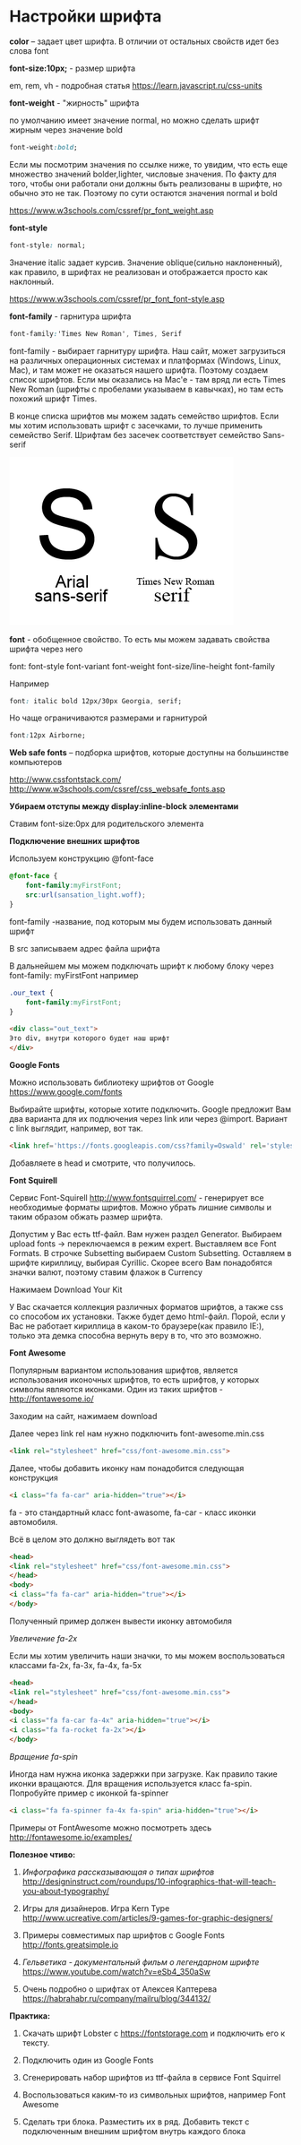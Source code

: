# Настройки шрифта

**color** – задает цвет шрифта. В отличии от остальных свойств идет без слова font

**font-size:10px;**  - размер шрифта

em, rem, vh - подробная статья https://learn.javascript.ru/css-units

**font-weight** - "жирность" шрифта

по умолчанию имеет значение normal, но можно сделать шрифт жирным через значение bold

```css
font-weight:bold;  
```

Если мы посмотрим значения по ссылке ниже, то увидим, что есть еще множество значений bolder,lighter, числовые значения. По факту для того, чтобы они работали они должны быть реализованы в шрифте, но обычно это не так. Поэтому по сути остаются значения normal и bold

https://www.w3schools.com/cssref/pr_font_weight.asp

           
**font-style**

```css
font-style: normal; 
```
   
Значение italic задает курсив. Значение oblique(сильно наклоненный), как правило, в шрифтах не реализован и отображается просто как наклонный.

https://www.w3schools.com/cssref/pr_font_font-style.asp

**font-family** - гарнитура шрифта  
    
```css    
font-family:'Times New Roman', Times, Serif
```

font-family - выбирает гарнитуру шрифта. Наш сайт, может загрузиться на различных операционных системах и платформах (Windows, Linux, Mac), и там может не оказаться нашего шрифта. Поэтому создаем список шрифтов. Если мы оказались на Mac'e - там вряд ли есть Times New Roman (шрифты с пробелами указываем в кавычках), но там есть похожий шрифт Times.

В конце списка шрифтов мы можем задать семейство шрифтов. Если мы хотим использовать шрифт с засечками, то лучше применить семейство Serif. Шрифтам без засечек соответствует семейство Sans-serif

![](pics/10_font_settings/sansserifserif.gif)

**font** - обобщенное свойство. То есть мы можем задавать свойства шрифта через него

font: font-style font-variant font-weight font-size/line-height font-family

Например

```css
font: italic bold 12px/30px Georgia, serif;
```

Но чаще ограничиваются размерами и гарнитурой

```css
font:12px Airborne;
```


**Web safe fonts** – подборка шрифтов, которые доступны на большинстве компьютеров

http://www.cssfontstack.com/
http://www.w3schools.com/cssref/css_websafe_fonts.asp


**Убираем отступы между display:inline-block элементами**

Ставим font-size:0px для родительского элемента


**Подключение внешних шрифтов**

Используем конструкцию @font-face


```css
@font-face {
    font-family:myFirstFont;   
    src:url(sansation_light.woff); 
}
```

font-family -название, под которым мы будем использовать данный шрифт

В src записываем адрес файла шрифта

В дальнейшем мы можем подключать шрифт к любому блоку через font-family: myFirstFont например

```css
.our_text {
    font-family:myFirstFont;
}
```

```html
<div class="out_text">
Это div, внутри которого будет наш шрифт
</div>
```


**Google Fonts**

Можно использовать библиотеку шрифтов от Google https://www.google.com/fonts

Выбирайте шрифты, которые хотите подключить. Google предложит Вам два варианта для их подлючения через link или через @import. Вариант с link выглядит, например, вот так.

```html
<link href='https://fonts.googleapis.com/css?family=Oswald' rel='stylesheet' type='text/css'>
```

Добавляете в head и смотрите, что получилось.


**Font Squirell**

Сервис Font-Squirell  http://www.fontsquirrel.com/  - генерирует все необходимые форматы шрифтов. Можно убрать лишние символы и таким образом обжать размер шрифта.

Допустим у Вас есть ttf-файл. Вам нужен раздел Generator. Выбираем upload fonts -> переключаемся в режим expert. Выставляем все Font Formats. В строчке Subsetting выбираем Custom Subsetting. Оставляем в шрифте кириллицу, выбирая Cyrillic. Скорее всего Вам понадобятся значки валют, поэтому ставим флажок в Currency

Нажимаем Download Your Kit

У Вас скачается коллекция различных форматов шрифтов, а также css со способом их установки. Также будет демо html-файл. Порой, если у Вас не работает кириллица в каком-то браузере(как правило IE:), только эта демка способна вернуть веру в то, что это возможно.

**Font Awesome**

Популярным вариантом использования шрифтов, является использования иконочных шрифтов, то есть шрифтов, у которых символы являются иконками. Один из таких шрифтов - http://fontawesome.io/

Заходим на сайт, нажимаем download

Далее через link rel нам нужно подключить font-awesome.min.css

```html
<link rel="stylesheet" href="css/font-awesome.min.css">
```

Далее, чтобы добавить иконку нам понадобится следующая конструкция

```html
<i class="fa fa-car" aria-hidden="true"></i>
```

fa - это стандартный класс font-awasome, fa-car - класс иконки автомобиля.

Всё в целом это должно выглядеть вот так

```html
<head>
<link rel="stylesheet" href="css/font-awesome.min.css">
</head>
<body>
<i class="fa fa-car" aria-hidden="true"></i>
</body>
```

Полученный пример должен вывести иконку автомобиля

_Увеличение fa-2x_

Если мы хотим увеличить наши значки, то мы можем воспользоваться классами fa-2x, fa-3x, fa-4x, fa-5x

```html
<head>
<link rel="stylesheet" href="css/font-awesome.min.css">
</head>
<body>
<i class="fa fa-car fa-4x" aria-hidden="true"></i>
<i class="fa fa-rocket fa-2x"></i>
</body>
```

_Вращение fa-spin_

Иногда нам нужна иконка задержки при загрузке. Как правило такие иконки вращаются. Для вращения используется класс fa-spin. Попробуйте пример с иконкой fa-spinner

```html
<i class="fa fa-spinner fa-4x fa-spin" aria-hidden="true"></i>
```

<i class="fa fa-spinner fa-4x fa-spin" aria-hidden="true"></i>


Примеры от FontAwesome можно посмотреть здесь
http://fontawesome.io/examples/

**Полезное чтиво:**

1. _Инфографика рассказывающая о типах шрифтов_
http://designinstruct.com/roundups/10-infographics-that-will-teach-you-about-typography/

2. Игры для дизайнеров. Игра Kern Type
http://www.ucreative.com/articles/9-games-for-graphic-designers/

3. Примеры совместимых пар шрифтов с Google Fonts
http://fonts.greatsimple.io

4. _Гельветика - документальный фильм о легендарном шрифте_
https://www.youtube.com/watch?v=eSb4_350aSw

5. Очень подробно о шрифтах от Алексея Каптерева
https://habrahabr.ru/company/mailru/blog/344132/


**Практика:**

1. Скачать шрифт Lobster с https://fontstorage.com и подключить его к тексту.
2. Подключить один из Google Fonts
3. Сгенерировать набор шрифтов из ttf-файла в сервисе Font Squirrel

4. Воспользоваться каким-то из символьных шрифтов, например Font Awesome
5. Сделать три блока. Разместить их в ряд. Добавить текст с подключенным внешним шрифтом внутрь каждого блока
